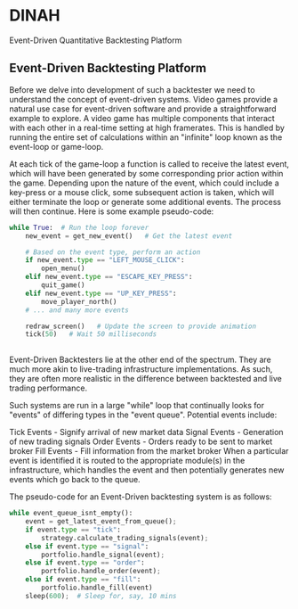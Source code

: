 # DINAH
Event-Driven Quantitative Backtesting Platform

## Event-Driven Backtesting Platform

Before we delve into development of such a backtester we need to understand the concept of event-driven systems. Video games provide a natural use case for event-driven software and provide a straightforward example to explore. A video game has multiple components that interact with each other in a real-time setting at high framerates. This is handled by running the entire set of calculations within an "infinite" loop known as the event-loop or game-loop.

At each tick of the game-loop a function is called to receive the latest event, which will have been generated by some corresponding prior action within the game. Depending upon the nature of the event, which could include a key-press or a mouse click, some subsequent action is taken, which will either terminate the loop or generate some additional events. The process will then continue. Here is some example pseudo-code:

```python
while True:  # Run the loop forever
    new_event = get_new_event()   # Get the latest event

    # Based on the event type, perform an action
    if new_event.type == "LEFT_MOUSE_CLICK":
        open_menu()
    elif new_event.type == "ESCAPE_KEY_PRESS":
        quit_game()
    elif new_event.type == "UP_KEY_PRESS":
        move_player_north()
    # ... and many more events

    redraw_screen()   # Update the screen to provide animation
    tick(50)   # Wait 50 milliseconds
    
```

Event-Driven Backtesters lie at the other end of the spectrum. They are much more akin to live-trading infrastructure implementations. As such, they are often more realistic in the difference between backtested and live trading performance.

Such systems are run in a large "while" loop that continually looks for "events" of differing types in the "event queue". Potential events include:

Tick Events - Signify arrival of new market data
Signal Events - Generation of new trading signals
Order Events - Orders ready to be sent to market broker
Fill Events - Fill information from the market broker
When a particular event is identified it is routed to the appropriate module(s) in the infrastructure, which handles the event and then potentially generates new events which go back to the queue.

The pseudo-code for an Event-Driven backtesting system is as follows:

```python
while event_queue_isnt_empty():
    event = get_latest_event_from_queue();
    if event.type == "tick":
        strategy.calculate_trading_signals(event);
    else if event.type == "signal":
        portfolio.handle_signal(event);
    else if event.type == "order":
        portfolio.handle_order(event);
    else if event.type == "fill":
        portfolio.handle_fill(event)
    sleep(600);  # Sleep for, say, 10 mins
```
